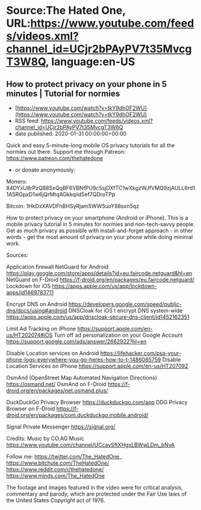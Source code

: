 # Source:The Hated One, URL:https://www.youtube.com/feeds/videos.xml?channel_id=UCjr2bPAyPV7t35MvcgT3W8Q, language:en-US

## How to protect privacy on your phone in 5 minutes | Tutorial for normies
 - [https://www.youtube.com/watch?v=tkY9dhOF2WU](https://www.youtube.com/watch?v=tkY9dhOF2WU)
 - RSS feed: https://www.youtube.com/feeds/videos.xml?channel_id=UCjr2bPAyPV7t35MvcgT3W8Q
 - date published: 2020-01-31 00:00:00+00:00

Quick and easy 5-minute-long mobile OS privacy tutorials for all the normies out there.
Support me through Patreon: https://www.patreon.com/thehatedone 
- or donate anonymously:

Monero: 84DYxU8rPzQ88SxQqBF6VBNfPU9c5sjDXfTC1wXkgzWJfVMQ9zjAULL6rd11ASRGpxD1w6jQrMtqAGkkqiid5ef7QDroTPp

Bitcoin: 1HkDxXAVDFhBHSyRjam5WW5uoY88sxn5qz

How to protect privacy on your smartphone (Android or iPhone). This is a mobile privacy tutorial in 5 minutes for normies and non-tech-savvy people. Get as much privacy as possible with install-and-forget approach - in other words - get the most amount of privacy on your phone while doing minimal work.

Sources:

Application firewall
NetGuard for Android https://play.google.com/store/apps/details?id=eu.faircode.netguard&hl=en
NetGuard on F-Droid https://f-droid.org/en/packages/eu.faircode.netguard/
Lockdown for iOS https://apps.apple.com/us/app/lockdown-apps/id1469783711

Encrypt DNS on Android https://developers.google.com/speed/public-dns/docs/using#android 
DNSCloak for iOS t encrypt DNS system-wide https://apps.apple.com/us/app/dnscloak-secure-dns-client/id1452162351

Limit Ad Tracking on iPhone https://support.apple.com/en-us/HT202074#iOS
Turn off ad personalization on your Google Account https://support.google.com/ads/answer/2662922?hl=en

Disable Location services on Android https://lifehacker.com/psa-your-phone-logs-everywhere-you-go-heres-how-to-t-1486085759
Disable Location Services on iPhone https://support.apple.com/en-us/HT207092

OsmAnd (OpenStreet Map Automated Navigation Directions) https://osmand.net/
OsmAnd on F-Droid https://f-droid.org/en/packages/net.osmand.plus/

DuckDuckGo Privacy Browser https://duckduckgo.com/app
DDG Privacy Browser on F-Droid https://f-droid.org/en/packages/com.duckduckgo.mobile.android/

Signal Private Messenger https://signal.org/

Credits:
Music by CO.AG Music https://www.youtube.com/channel/UCcavSftXHgxLBWwLDm_bNvA

Follow me:
https://twitter.com/The_HatedOne_
https://www.bitchute.com/TheHatedOne/
https://www.reddit.com/r/thehatedone/
https://www.minds.com/The_HatedOne

The footage and images featured in the video were for critical analysis, commentary and parody, which are protected under the Fair Use laws of the United States Copyright act of 1976.

